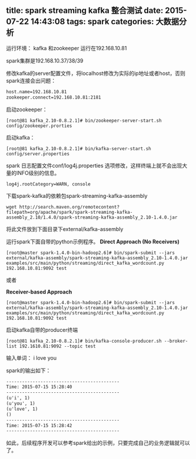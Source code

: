 title: spark streaming kafka 整合测试
date: 2015-07-22 14:43:08
tags: spark
categories: 大数据分析
---
运行环境：
kafka 和zookeeper 运行在192.168.10.81

spark集群是192.168.10.37/38/39

修改kafka的server配置文件，将localhost修改为实际的ip地址或者host，否则spark连接会出问题：
``` html
host.name=192.168.10.81
zookeeper.connect=192.168.10.81:2181
```
<!-- more -->

启动zookeeper：
```
[root@81 kafka_2.10-0.8.2.1]# bin/zookeeper-server-start.sh config/zookeeper.prorties
```
启动kafka：
```
[root@81 kafka_2.10-0.8.2.1]# bin/kafka-server-start.sh config/server.properties
```
<!-- more -->

spark 日志配置文件conf/log4j.properties 选项修改，这样终端上就不会出现大量的INFO级别的信息。
```
log4j.rootCategory=WARN, console
```

下载spark-kafka的依赖包spark-streaming-kafka-assembly
```
wget http://search.maven.org/remotecontent?filepath=org/apache/spark/spark-streaming-kafka-assembly_2.10/1.4.0/spark-streaming-kafka-assembly_2.10-1.4.0.jar
```
将此文件放到下面目录下external/kafka-assembly

运行spark下面自带的python示例程序。
**Direct Approach (No Receivers)**
```
[root@master spark-1.4.0-bin-hadoop2.6]# bin/spark-submit --jars external/kafka-assembly/spark-streaming-kafka-assembly_2.10-1.4.0.jar examples/src/main/python/streaming/direct_kafka_wordcount.py 192.168.10.81:9092 test
```
或者

**Receiver-based Approach**
```
[root@master spark-1.4.0-bin-hadoop2.6]# bin/spark-submit --jars external/kafka-assembly/spark-streaming-kafka-assembly_2.10-1.4.0.jar examples/src/main/python/streaming/direct_kafka_wordcount.py 192.168.10.81:9092 test
```
启动kafka自带的producer终端
```
[root@81 kafka_2.10-0.8.2.1]# bin/kafka-console-producer.sh --broker-list 192.1610.81:9092 --topic test
```
输入单词：
i love you

spark的输出如下：
``` html
-------------------------------------------
Time: 2015-07-15 15:28:40
-------------------------------------------
(u'i', 1)
(u'you', 1)
(u'love', 1)
()
-------------------------------------------
Time: 2015-07-15 15:28:42
-------------------------------------------
```

如此，后续程序开发可以参考spark给出的示例，只要完成自己的业务逻辑就可以了。
